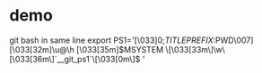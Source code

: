 # demo
git bash in same line
export PS1='\[\033]0;$TITLEPREFIX:$PWD\007\]\[\033[32m\]\u@\h \[\033[35m\]$MSYSTEM \[\033[33m\]\w\[\033[36m\]`__git_ps1`\[\033[0m\]$ '
